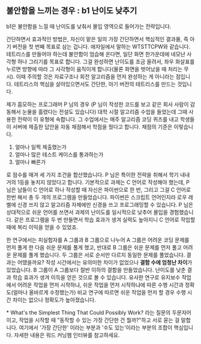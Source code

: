 ## 불안함을 느끼는 경우 : b1 난이도 낮추기
b1은 불안함을 느낄 때 난이도를 낮춰서 몰입 영역으로 들어가는 전략입니다.

간단하면서 효과적인 방법은, 자신이 맡은 일의 가장 간단하면서 핵심적인 결과물, 즉 아기 버전을 첫 번째 목표로 삼는 겁니다. 애자일에서 말하는 WTSTTCPW와 같습니다. 테트리스를 만들어야 하는데 불안함이 엄습해 온다면, 일단 화면 한가운데에 네모난 사각형 하나 그리기를 목표로 합니다. 그걸 완성하면 난이도를 조금 올려서, 좌우 화살표를 누르면 방향에 따라 그 사각형이 움직이게 합니다(물론 화면을 벗어났을 때 처리는 무시). 이때 주의할 것은 자료구조나 회전 알고리즘을 먼저 완성하는 게 아니라는 점입니다. 테트리스의 핵심을 살아있으면서도 간단한, 아기 버전의 테트리스를 만드는 것입니다. 

제가 흠모하는 프로그래머 P 님의 경우 (P 님이 작성한 코드를 보고 같은 회사 사람이 감동해서 눈물을 흘렸다는 전설도 있습니다) 대학 시절 알고리즘 수업을 들었는데 그때 사용한 전략이 이 유형에 속합니다. 그 수업에서는 매주 알고리즘 코딩 퀴즈를 내고 학생들이 서버에 제출한 답안을 자동 채점해서 학점을 줬다고 합니다. 채점의 기준은 이렇습니다.

1) 얼마나 일찍 제출했는가
2) 얼마나 많은 테스트 케이스를 통과하는가
3) 얼마나 빠른가

로 점수를 매겨 세 가지 조건을 합산했습니다. P 님은 특이한 전략을 취해서 학기 내내 거의 1등을 놓치지 않았다고 합니다. 기본적으로 과제는 C 언어로 작성해야 했는데, P 님은 남들이 C 언어로 하나 작성할 때 자신은 파이썬으로 한 번, 그리고 그걸 C 언어로 한번 해서 총 두 개의 프로그램을 만들었습니다. 파이썬은 스크립트 언어인지라 로우 레벨에 신경 쓰지 않고 알고리즘 자체에만 신경을 쓰고 프로그래밍할 수 있습니다. P 님은 상대적으로 쉬운 언어를 쓰면서 과제의 난이도를 일시적으로 낮추어 몰입을 경험했습니다. 같은 프로그램을 두 번 만들면서 학습 효과가 생겨 실력도 높아지니 C 언어로 작업할 때에 복리 이익을 얻을 수 있었죠.

한 연구에서는 피실험자를 A 그룹과 B 그룹으로 나누어 A 그룹은 어려운 코딩 문제를 먼저 풀게 한 다음 쉬운 문제를 풀게 했고, 반대로 B 그룹은 쉬운 문제를 먼저 풀고 어려운 문제를 풀게 했습니다. 두 그룹은 서로 순서만 다르지 동일한 문제를 풀었습니다. 결과는 어땠을까요? 작성 시간에서는 유의미한 차이가 없었으나 **결함 수에 엄청난 차이**가 있었습니다. B 그룹이 A 그룹보다 절반 이하의 결함을 만들었습니다. 난이도를 낮춘 결과 학습 효과가 생겨 이득을 얻은 것으로 볼 수 있습니다. 유사한 연구로 유지보수 작업에서 어려운 작업을 먼저 시작하냐, 쉬운 작업을 먼저 시작하냐에 따른 수행 시간과 정확도(얼마나 올바르게 수정했는가) 비교 연구에 따르면 쉬운 작업을 먼저 할 경우 수행 시간 차이는 없으나 정확도가 높아졌습니다.


\* What's the Simplest Thing That Could Possibly Work? 라는 질문의 두문자어이고, 작업을 시작할 때 "동작할 수 있는 가장 간단한 건 뭘까?"하고 서로 묻는 걸 말합니다. 여기에서 '가장 간단한' 이라는 부분과 '수도 있는'이라는 부분의 조합이 핵심입니다. 자세한 내용은 워드 커닝햄 인터뷰를 참고하세요.